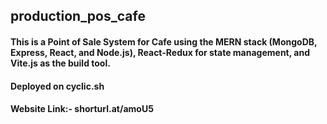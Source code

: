 ## production_pos_cafe
#### This is a Point of Sale System for Cafe using the MERN stack (MongoDB, Express, React, and Node.js), React-Redux for state management, and Vite.js as the build tool.
#### Deployed on cyclic.sh
#### Website Link:- shorturl.at/amoU5
